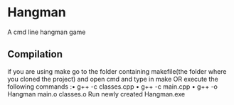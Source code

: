 # Hangman
A cmd line hangman game

## Compilation
if you are using make go to the folder containing makefile(the folder where you cloned the project) and open cmd and type in make
OR execute the following commands :• g++ -c classes.cpp
                                   • g++ -c main.cpp
                                   • g++ -o Hangman main.o classes.o
Run newly created Hangman.exe                                    
